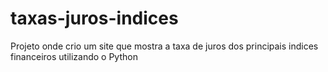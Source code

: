 # taxas-juros-indices
Projeto onde crio um site que mostra a taxa de juros dos principais indices financeiros utilizando o Python
